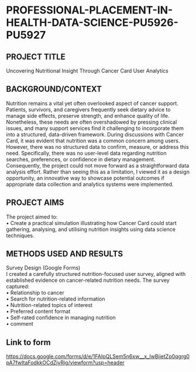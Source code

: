 # PROFESSIONAL-PLACEMENT-IN-HEALTH-DATA-SCIENCE-PU5926-PU5927

## PROJECT TITLE
Uncovering Nutritional Insight Through Cancer Card User Analytics

## BACKGROUND/CONTEXT
Nutrition remains a vital yet often overlooked aspect of cancer support. Patients, survivors, and caregivers frequently seek dietary advice to manage side effects, preserve strength, and enhance quality of life. Nonetheless, these needs are often overshadowed by pressing clinical issues, and many support services find it challenging to incorporate them into a structured, data-driven framework.
During discussions with Cancer Card, it was evident that nutrition was a common concern among users. However, there was no structured data to confirm, measure, or address this need. Specifically, there was no user-level data regarding nutrition searches, preferences, or confidence in dietary management. Consequently, the project could not move forward as a straightforward data analysis effort.
Rather than seeing this as a limitation, I viewed it as a design opportunity, an innovative way to showcase potential outcomes if appropriate data collection and analytics systems were implemented.

## PROJECT AIMS
The project aimed to:  
•	Create a practical simulation illustrating how Cancer Card could start gathering, analysing, and utilising nutrition insights using data science techniques.

## METHODS USED AND RESULTS 
Survey Design (Google Forms)  
I created a carefully structured nutrition-focused user survey, aligned with established evidence on cancer-related nutrition needs. The survey captured:  
•	Relationship to cancer    
•	Search for nutrition-related information  
•	Nutrition-related topics of interest  
•	Preferred content format  
•	Self-rated confidence in managing nutrition  
• comment  

## Link to form
https://docs.google.com/forms/d/e/1FAIpQLSem5n6xw__x_IwBijetZp0qgrg0pA7fwItaFodkkOCdZjvRig/viewform?usp=header
